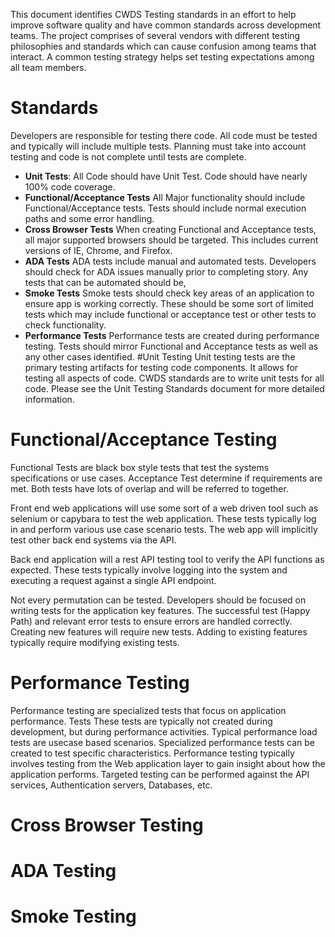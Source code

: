 This document identifies CWDS Testing standards in an effort to help improve software quality and have common standards across development teams. The project comprises of several vendors with different testing philosophies and standards which can cause confusion among teams that interact. A common testing strategy helps set testing expectations among all team members.

# Standards
Developers are responsible for testing there code. All code must be tested and typically will include multiple tests. Planning must take into account testing and code is not complete until tests are complete.

* **Unit Tests**: All Code should have Unit Test. Code should have nearly 100% code coverage.
* **Functional/Acceptance Tests** All Major functionality should include Functional/Acceptance tests. Tests should include normal execution paths and some error handling.
* **Cross Browser Tests** When creating Functional and Acceptance tests, all major supported browsers should be targeted. This includes current versions of IE, Chrome, and Firefox.
* **ADA Tests** ADA tests include manual and automated tests. Developers should check for ADA issues manually prior to completing story. Any tests that can be automated should be,
* **Smoke Tests** Smoke tests should check key areas of an application to ensure app is working correctly. These should be some sort of limited tests which may include functional or acceptance test or other tests to check functionality.
* **Performance Tests** Performance tests are created during performance testing. Tests should mirror Functional and Acceptance tests as well as any other cases identified.
#Unit Testing
Unit testing tests are the primary testing artifacts for testing code components. It allows for testing all aspects of code. CWDS standards are to write unit tests for all code. Please see the Unit Testing Standards document for more detailed information.

# Functional/Acceptance Testing
Functional Tests are black box style tests that test the systems specifications or use cases. Acceptance Test determine if requirements are met. Both tests have lots of overlap and will be referred to together.

Front end  web applications will use some sort of a web driven tool such as selenium or capybara to test the web application. These tests typically log in and perform various use case scenario tests. The web app will implicitly test other back end systems via the API.

Back end application will a rest API testing tool to verify the API functions as expected. These tests typically involve logging into the system and executing a request against a single API endpoint.

Not every permutation can be tested. Developers should be focused on writing tests for the application key features. The successful test (Happy Path) and relevant error tests to ensure errors are handled correctly. Creating new features will require new tests. Adding to existing features typically require modifying existing tests.

# Performance Testing
Performance testing are specialized tests that focus on application performance. Tests These tests are typically not created during development, but during performance activities. Typical performance load tests are usecase based scenarios. Specialized performance tests can be created to test specific characteristics. Performance testing typically involves testing from the Web application layer to gain insight about how the application performs. Targeted testing can be performed against the API services, Authentication servers, Databases, etc. 

# Cross Browser Testing
# ADA Testing
# Smoke Testing


